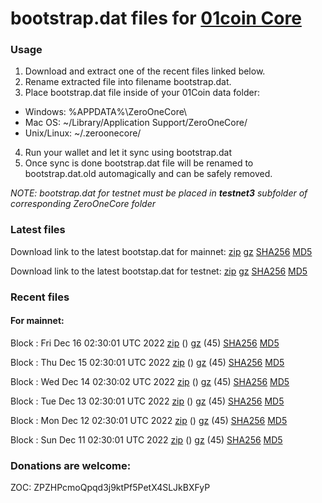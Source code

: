# bootstrap.dat files for [01coin Core](https://01coin.io)

### Usage

1. Download and extract one of the recent files linked below.
2. Rename extracted file into filename bootstrap.dat.
3. Place bootstrap.dat file inside of your 01Coin data folder:
 - Windows: %APPDATA%\ZeroOneCore\
 - Mac OS: ~/Library/Application Support/ZeroOneCore/
 - Unix/Linux: ~/.zeroonecore/
4. Run your wallet and let it sync using bootstrap.dat
5. Once sync is done bootstrap.dat file will be renamed to bootstrap.dat.old automagically and can be safely removed.

_NOTE: bootstrap.dat for testnet must be placed in **testnet3** subfolder of corresponding ZeroOneCore folder_

### Latest files
Download link to the latest bootstap.dat for mainnet: [zip](https://files.01coin.io/mainnet/bootstrap.dat.zip) [gz](https://files.01coin.io/mainnet/bootstrap.dat.tar.gz) [SHA256](https://files.01coin.io/mainnet/sha256.txt) [MD5](https://files.01coin.io/mainnet/md5.txt)

Download link to the latest bootstap.dat for testnet: [zip](https://files.01coin.io/testnet/bootstrap.dat.zip) [gz](https://files.01coin.io/testnet/bootstrap.dat.tar.gz) [SHA256](https://files.01coin.io/testnet/sha256.txt) [MD5](https://files.01coin.io/testnet/md5.txt)

### Recent files

#### For mainnet:

Block : Fri Dec 16 02:30:01 UTC 2022 [zip](https://files.01coin.io/mainnet/2022-12-16/bootstrap.dat.zip) () [gz](https://files.01coin.io/mainnet/2022-12-16/bootstrap.dat.tar.gz) (45) [SHA256](https://files.01coin.io/mainnet/2022-12-16/sha256.txt) [MD5](https://files.01coin.io/mainnet/2022-12-16/md5.txt)

Block : Thu Dec 15 02:30:01 UTC 2022 [zip](https://files.01coin.io/mainnet/2022-12-15/bootstrap.dat.zip) () [gz](https://files.01coin.io/mainnet/2022-12-15/bootstrap.dat.tar.gz) (45) [SHA256](https://files.01coin.io/mainnet/2022-12-15/sha256.txt) [MD5](https://files.01coin.io/mainnet/2022-12-15/md5.txt)

Block : Wed Dec 14 02:30:02 UTC 2022 [zip](https://files.01coin.io/mainnet/2022-12-14/bootstrap.dat.zip) () [gz](https://files.01coin.io/mainnet/2022-12-14/bootstrap.dat.tar.gz) (45) [SHA256](https://files.01coin.io/mainnet/2022-12-14/sha256.txt) [MD5](https://files.01coin.io/mainnet/2022-12-14/md5.txt)

Block : Tue Dec 13 02:30:01 UTC 2022 [zip](https://files.01coin.io/mainnet/2022-12-13/bootstrap.dat.zip) () [gz](https://files.01coin.io/mainnet/2022-12-13/bootstrap.dat.tar.gz) (45) [SHA256](https://files.01coin.io/mainnet/2022-12-13/sha256.txt) [MD5](https://files.01coin.io/mainnet/2022-12-13/md5.txt)

Block : Mon Dec 12 02:30:01 UTC 2022 [zip](https://files.01coin.io/mainnet/2022-12-12/bootstrap.dat.zip) () [gz](https://files.01coin.io/mainnet/2022-12-12/bootstrap.dat.tar.gz) (45) [SHA256](https://files.01coin.io/mainnet/2022-12-12/sha256.txt) [MD5](https://files.01coin.io/mainnet/2022-12-12/md5.txt)

Block : Sun Dec 11 02:30:01 UTC 2022 [zip](https://files.01coin.io/mainnet/2022-12-11/bootstrap.dat.zip) () [gz](https://files.01coin.io/mainnet/2022-12-11/bootstrap.dat.tar.gz) (45) [SHA256](https://files.01coin.io/mainnet/2022-12-11/sha256.txt) [MD5](https://files.01coin.io/mainnet/2022-12-11/md5.txt)


### Donations are welcome:

ZOC: ZPZHPcmoQpqd3j9ktPf5PetX4SLJkBXFyP

